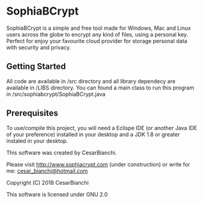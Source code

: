 # SophiaBCrypt
SophiaBCrypt is a simple and free tool made for Windows, Mac and Linux users across the globe to encrypt any kind of files, using a personal key. Perfect for enjoy your favourite cloud provider for storage personal data with security and privacy.

## Getting Started
All code are available in /src directory and all library dependecy are available in /LIBS directory.
You can found a main class to run this program in /src/sophiabcrypt/SophiaBCrypt.java

## Prerequisites
To use/compile this project, you will need a Eclispe IDE (or another Java IDE of your preference) installed in your desktop and a JDK
 1.8 or greater instaled in your desktop.

This software was created by CesarBianchi.

Please visit http://www.sophiacrypt.com (under construction) or write for me: cesar_bianchi@hotmail.com

Copyright (C) 2018 CesarBianchi

This software is licensed under GNU 2.0  
